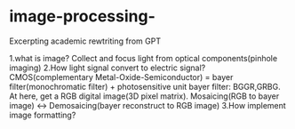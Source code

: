 # image-processing-
Excerpting academic rewtriting from GPT

1.what is image?
Collect and focus light from optical components(pinhole imaging)
2.How light signal convert to electric signal?
CMOS(complementary Metal-Oxide-Semiconductor) = bayer filter(monochromatic filter) + photosensitive unit
bayer filter: BGGR,GRBG.
At here, get a RGB digital image(3D pixel matrix).
Mosaicing(RGB to bayer image) <-> Demosaicing(bayer reconstruct to RGB image)
3.How implement image formatting?











